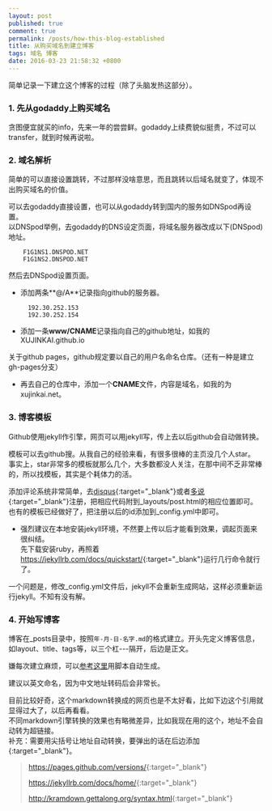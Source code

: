 ```yaml
---
layout: post
published: true
comment: true
permalink: /posts/how-this-blog-established
title: 从购买域名到建立博客
tags: 域名 博客
date: 2016-03-23 21:58:32 +0800
---
```

简单记录一下建立这个博客的过程（除了头脑发热这部分）。  


### 1. 先从godaddy上购买域名

贪图便宜就买的info，先来一年的尝尝鲜。godaddy上续费貌似挺贵，不过可以transfer，就到时候再说啦。


### 2. 域名解析

简单的可以直接设置跳转，不过那样没啥意思，而且跳转以后域名就变了，体现不出购买域名的价值。

可以去godaddy直接设置，也可以从godaddy转到国内的服务如DNSpod再设置。  
以DNSpod举例，去godaddy的DNS设定页面，将域名服务器改成以下(DNSpod)地址。

<!--more-->

		F1G1NS1.DNSPOD.NET
		F1G1NS2.DNSPOD.NET

然后去DNSpod设置页面。

- 添加两条**@/A**记录指向github的服务器。

		192.30.252.153
		192.30.252.154

- 添加一条**www/CNAME**记录指向自己的github地址，如我的 XUJINKAI.github.io  

关于github pages，github规定要以自己的用户名命名仓库。（还有一种是建立gh-pages分支）

- 再去自己的仓库中，添加一个**CNAME**文件，内容是域名，如我的为xujinkai.net。


### 3. 博客模板

Github使用jekyll作引擎，网页可以用jekyll写，传上去以后github会自动做转换。

模板可以去github搜。从我自己的经验来看，有很多很棒的主页没几个人star。  
事实上，star非常多的模板就那么几个，大多数都没人关注，在那中间不乏非常棒的，所以找模板，其实是个耗体力的活。  

添加评论系统非常简单，去[disqus](https://disqus.com/){:target="_blank"}或者[多说](http://duoshuo.com/){:target="_blank"}注册，把相应代码附到_layouts/post.html的相应位置即可。也有的模板已经做好了，把注册以后的id添加到_config.yml中即可。

- 强烈建议在本地安装jekyll环境，不然要上传以后才能看到效果，调起页面来很纠结。  
先下载安装ruby，再照着<https://jekyllrb.com/docs/quickstart/>{:target="_blank"}运行几行命令就行了。

一个问题是，修改_config.yml文件后，jekyll不会重新生成网站，这样必须重新运行jekyll。不知有没有解。


### 4. 开始写博客

博客在_posts目录中，按照`年-月-日-名字.md`的格式建立。开头先定义博客信息，如layout、title、tags等，以三个杠---隔开，后边是正文。

嫌每次建立麻烦，可以[参考这里](/posts/auto-create-post)用脚本自动生成。  

建议以英文命名，因为中文地址转码后会非常长。  



目前比较好奇，这个markdown转换成的网页也是不太好看，比如下边这个引用就显得过大了，以后再看看。  
不同markdown引擎转换的效果也有略微差异，比如我现在用的这个，地址不会自动转为超链接。  
补充：需要用尖括号让地址自动转换，要弹出的话在后边添加{:target="_blank"}。
 

> <https://pages.github.com/versions/>{:target="_blank"}
>
> <https://jekyllrb.com/docs/home/>{:target="_blank"}
>
> <http://kramdown.gettalong.org/syntax.html>{:target="_blank"}
